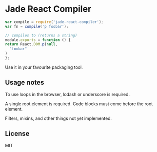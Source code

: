 # Jade React Compiler

```js
var compile = require('jade-react-compiler');
var fn = compile('p foobar');

// compiles to (returns a string)
module.exports = function () {
return React.DOM.p(null,
  "foobar"
)
};
```

Use it in your favourite packaging tool.

## Usage notes

To use loops in the browser, lodash or underscore is required.

A single root element is required. Code blocks must come before the root element.

Filters, mixins, and other things not yet implemented.

## License

MIT
